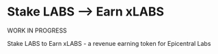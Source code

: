 # Stake LABS --> Earn xLABS

WORK IN PROGRESS

Stake LABS to Earn xLABS - a revenue earning token for Epicentral Labs